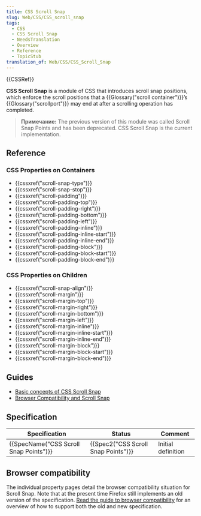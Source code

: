 ```yaml
---
title: CSS Scroll Snap
slug: Web/CSS/CSS_scroll_snap
tags:
  - CSS
  - CSS Scroll Snap
  - NeedsTranslation
  - Overview
  - Reference
  - TopicStub
translation_of: Web/CSS/CSS_Scroll_Snap
---
```


{{CSSRef}}

**CSS Scroll Snap** is a module of CSS that introduces scroll snap positions, which enforce the scroll positions that a {{Glossary("scroll container")}}’s {{Glossary("scrollport")}} may end at after a scrolling operation has completed.

> **Примечание:** The previous version of this module was called Scroll Snap Points and has been deprecated. CSS Scroll Snap is the current implementation.

## Reference

### CSS Properties on Containers

- {{cssxref("scroll-snap-type")}}
- {{cssxref("scroll-snap-stop")}}
- {{cssxref("scroll-padding")}}
- {{cssxref("scroll-padding-top")}}
- {{cssxref("scroll-padding-right")}}
- {{cssxref("scroll-padding-bottom")}}
- {{cssxref("scroll-padding-left")}}
- {{cssxref("scroll-padding-inline")}}
- {{cssxref("scroll-padding-inline-start")}}
- {{cssxref("scroll-padding-inline-end")}}
- {{cssxref("scroll-padding-block")}}
- {{cssxref("scroll-padding-block-start")}}
- {{cssxref("scroll-padding-block-end")}}

### CSS Properties on Children

- {{cssxref("scroll-snap-align")}}
- {{cssxref("scroll-margin")}}
- {{cssxref("scroll-margin-top")}}
- {{cssxref("scroll-margin-right")}}
- {{cssxref("scroll-margin-bottom")}}
- {{cssxref("scroll-margin-left")}}
- {{cssxref("scroll-margin-inline")}}
- {{cssxref("scroll-margin-inline-start")}}
- {{cssxref("scroll-margin-inline-end")}}
- {{cssxref("scroll-margin-block")}}
- {{cssxref("scroll-margin-block-start")}}
- {{cssxref("scroll-margin-block-end")}}

## Guides

- [Basic concepts of CSS Scroll Snap](/ru/docs/Web/CSS/CSS_Scroll_Snap/Basic_concepts)
- [Browser Compatibility and Scroll Snap](/ru/docs/Web/CSS/CSS_Scroll_Snap/compat)

## Specification

| Specification                                        | Status                                           | Comment            |
| ---------------------------------------------------- | ------------------------------------------------ | ------------------ |
| {{SpecName("CSS Scroll Snap Points")}} | {{Spec2("CSS Scroll Snap Points")}} | Initial definition |

## Browser compatibility

The individual property pages detail the browser compatibility situation for Scroll Snap. Note that at the present time Firefox still implements an old version of the specification. [Read the guide to browser compatibility](/ru/docs/Web/CSS/CSS_Scroll_Snap/compat) for an overview of how to support both the old and new specification.
